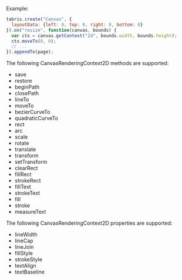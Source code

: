 ---
---
Example:

```javascript
tabris.create("Canvas", {
  layoutData: {left: 0, top: 0, right: 0, bottom: 0}
}).on("resize", function(canvas, bounds) {
  var ctx = canvas.getContext("2d", bounds.width, bounds.height);
  ctx.moveTo(0, 0);
  // ... 
}).appendTo(page);
```

The following CanvasRenderingContext2D methods are supported:

* save
* restore
* beginPath
* closePath
* lineTo
* moveTo
* bezierCurveTo
* quadraticCurveTo
* rect
* arc
* scale
* rotate
* translate
* transform
* setTransform
* clearRect
* fillRect
* strokeRect
* fillText
* strokeText
* fill
* stroke
* measureText

The following CanvasRenderingContext2D properties are supported:

* lineWidth
* lineCap
* lineJoin
* fillStyle
* strokeStyle
* textAlign
* textBaseline
